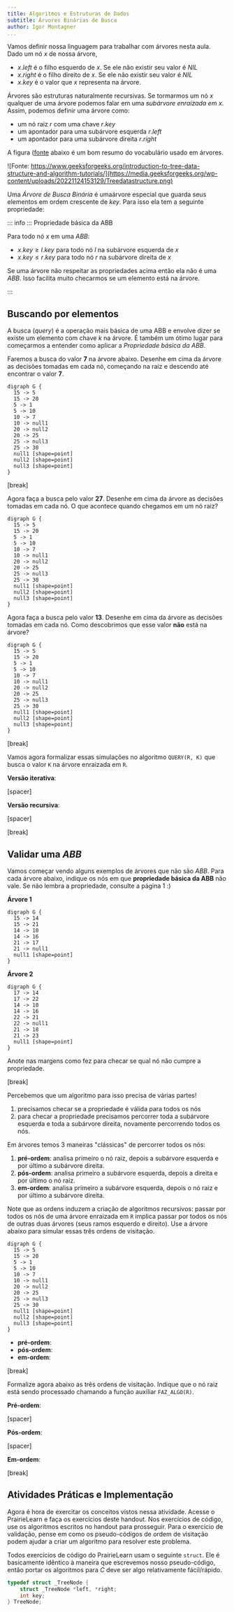 ```yaml
---
title: Algoritmos e Estruturas de Dados
subtitle: Árvores Binárias de Busca 
author: Igor Montagner
...
```



Vamos definir nossa linguagem para trabalhar com árvores nesta aula. Dado um nó $x$ de nossa árvore,

- $x.left$ é o filho esquerdo de $x$. Se ele não existir seu valor é $NIL$
- $x.right$ é o filho direito de $x$. Se ele não existir seu valor é $NIL$
- $x.key$ é o valor que $x$ representa na árvore.

Árvores são estruturas naturalmente recursivas. Se tormarmos um nó $x$ qualquer de uma árvore podemos falar em uma *subárvore enraizada em $x$*. Assim, podemos definir uma árvore como:

- um nó raiz $r$ com uma chave $r.key$
- um apontador para uma subárvore esquerda $r.left$
- um apontador para uma subárvore direita $r.right$

A figura ([fonte](https://www.geeksforgeeks.org/introduction-to-tree-data-structure-and-algorithm-tutorials/) abaixo é um bom resumo do vocabulário usado em árvores.

![Fonte: https://www.geeksforgeeks.org/introduction-to-tree-data-structure-and-algorithm-tutorials/](https://media.geeksforgeeks.org/wp-content/uploads/20221124153129/Treedatastructure.png)

Uma *Árvore de Busca Binária* é umaárvore especial que guarda seus elementos em ordem crescente de $key$. Para isso ela tem a seguinte propriedade:

::: info :::
Propriedade básica da ABB

Para todo nó $x$ em uma *ABB*:

- $x.key \geq l.key$ para todo nó $l$ na subárvore esquerda de $x$
- $x.key \leq r.key$ para todo nó $r$ na subárvore direita de $x$

Se uma árvore não respeitar as propriedades acima então ela não é uma *ABB*. Isso facilita muito checarmos se um elemento está na árvore.

:::


## Buscando por elementos

A busca (*query*) é a operação mais básica de uma ABB e envolve dizer se existe um elemento com chave *k* na árvore. É também um ótimo lugar para começarmos a entender como aplicar a *Propriedade básica da ABB*.

Faremos a busca do valor **7** na árvore abaixo. Desenhe em cima da árvore as decisões tomadas em cada nó, começando na raiz e descendo até encontrar o valor **7**.

``` {.graphviz width=50%}
digraph G {
  15 -> 5
  15 -> 20
  5 -> 1
  5 -> 10
  10 -> 7
  10 -> null1
  20 -> null2
  20 -> 25
  25 -> null3
  25 -> 30
  null1 [shape=point]
  null2 [shape=point]
  null3 [shape=point]
}
```


[break]

Agora faça a busca pelo valor **27**. Desenhe em cima da árvore as decisões tomadas em cada nó. O que acontece quando chegamos em um nó raiz?

``` {.graphviz width=50%}
digraph G {
  15 -> 5
  15 -> 20
  5 -> 1
  5 -> 10
  10 -> 7
  10 -> null1
  20 -> null2
  20 -> 25
  25 -> null3
  25 -> 30
  null1 [shape=point]
  null2 [shape=point]
  null3 [shape=point]
}
```

Agora faça a busca pelo valor **13**. Desenhe em cima da árvore as decisões tomadas em cada nó. Como descobrimos que esse valor **não** está na árvore?

``` {.graphviz width=50%}
digraph G {
  15 -> 5
  15 -> 20
  5 -> 1
  5 -> 10
  10 -> 7
  10 -> null1
  20 -> null2
  20 -> 25
  25 -> null3
  25 -> 30
  null1 [shape=point]
  null2 [shape=point]
  null3 [shape=point]
}
```

[break]

Vamos agora formalizar essas simulações no algoritmo `QUERY(R, K)` que busca o valor `K` na árvore enraizada em `R`.

**Versão iterativa**:

[spacer]


**Versão recursiva**:

[spacer]

[break]

## Validar uma *ABB*

Vamos começar vendo alguns exemplos de árvores que não são *ABB*. Para cada árvore abaixo, indique os nós em que **propriedade básica da ABB** não vale. Se não lembra a propriedade, consulte a página 1 :) 

**Árvore 1**

```{.graphviz width=50%}
digraph G {
  15 -> 14
  15 -> 21
  14 -> 10
  14 -> 16
  21 -> 17
  21 -> null1
  null1 [shape=point]
}
```

**Árvore 2**

```{.graphviz width=50%}
digraph G {
  17 -> 14
  17 -> 22
  14 -> 10
  14 -> 16
  22 -> 21
  22 -> null1
  21 -> 18
  21 -> 23
  null1 [shape=point]
}
```

Anote nas margens como fez para checar se qual nó não cumpre a propriedade.

[break]
    
Percebemos que um algoritmo para isso precisa de várias partes!

1. precisamos checar se a propriedade é válida para todos os nós
2. para checar a propriedade precisamos percorrer toda a subárvore esquerda e toda a subárvore direita, novamente percorrendo todos os nós. 

Em árvores temos 3 maneiras "clássicas" de percorrer todos os nós:

1. **pré-ordem**: analisa primeiro o nó raiz, depois a subárvore esquerda e por último a subárvore direita.
1. **pós-ordem**: analisa primeiro a subárvore esquerda, depois a direita e por último o nó raiz.
1. **em-ordem**: analisa primeiro a subárvore esquerda, depois o nó raiz e por último a subárvore direita. 

Note que as ordens induzem a criação de algoritmos recursivos: passar por todos os nós de uma árvore enraizada em `R` implica passar por todos os nós de outras duas árvores (seus ramos esquerdo e direito). Use a árvore abaixo para simular essas três ordens de visitação.  

``` {.graphviz width=50%}
digraph G {
  15 -> 5
  15 -> 20
  5 -> 1
  5 -> 10
  10 -> 7
  10 -> null1
  20 -> null2
  20 -> 25
  25 -> null3
  25 -> 30
  null1 [shape=point]
  null2 [shape=point]
  null3 [shape=point]
}
```

* **pré-ordem**:
* **pós-ordem**:
* **em-ordem**:

[break]

Formalize agora abaixo as três ordens de visitação. Indique que o nó raiz está sendo processado chamando a função auxiliar `FAZ_ALGO(R)`.

**Pré-ordem**:

[spacer]


**Pós-ordem**:

[spacer]

**Em-ordem**:

[break]

## Atividades Práticas e Implementação

Agora é hora de exercitar os conceitos vistos nessa atividade. Acesse o PrairieLearn e faça os exercícios deste handout. Nos exercícios de código, use os algoritmos escritos no handout para prosseguir. Para o exercício de validação, pense em como os pseudo-códigos de ordem de visitação podem ajudar a criar um algoritmo para resolver este problema. 

Todos exercícios de código do PrairieLearn usam o seguinte `struct`. Ele é basicamente idêntico à maneira que escrevemos nosso pseudo-código, então portar os algoritmos para *C* deve ser algo relativamente fácil/rápido.

```c
typedef struct _TreeNode {
    struct _TreeNode *left, *right;
    int key;
} TreeNode;
```



